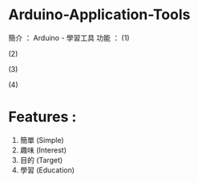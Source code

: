 # Arduino-Application-Tools
簡介 ： Arduino - 學習工具
功能 ：
  (1)  
  
  (2)
  
  (3)
  
  (4)
  
# Features :
1. 簡單 (Simple)
2. 趣味 (Interest)
3. 目的 (Target)
4. 學習 (Education)
